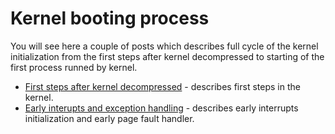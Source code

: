 # Kernel booting process

You will see here a couple of posts which describes full cycle of the kernel initialization from the first steps after kernel decompressed to starting of the first process runned by kernel.

* [First steps after kernel decompressed](https://github.com/0xAX/linux-insides/blob/master/Initialization/linux-initialization-1.md) - describes first steps in the kernel.
* [Early interupts and exception handling](https://github.com/0xAX/linux-insides/blob/master/Initialization/linux-initialization-2.md) - describes early interrupts initialization and early page fault handler.

